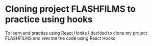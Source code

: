 # Cloning project FLASHFILMS to practice using hooks

To learn and practise using React Hooks I decided to clone my project FLASHFILMS and rewrote the code using React Hooks.


